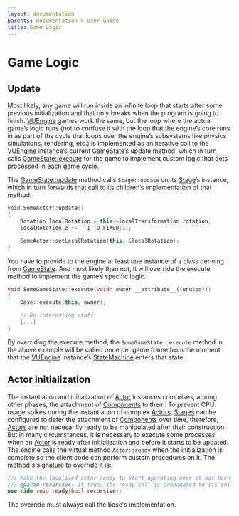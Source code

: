 ```yaml
---
layout: documentation
parents: Documentation > User Guide
title: Game Logic
---
```


# Game Logic

## Update

Most likely, any game will run inside an infinite loop that starts after some previous initialization and that only breaks when the program is going to finish. [VUEngine](https://github.com/VUEngine/VUEngine-Core) games work the same, but the loop where the actual game’s logic runs (not to confuse it with the loop that the engine’s core runs in as part of the cycle that loops over the engine’s subsystems like physics simulations, rendering, etc.) is implemented as an iterative call to the [VUEngine](/documentation/api/class-v-u-engine/) instance’s current [GameState](/documentation/api/class-game-state/)’s update method, which in turn calls [GameState::execute](/documentation/api/class-game-state/) for the game to implement custom logic that gets processed in each game cycle.

The [GameState::update](/documentation/api/class-game-state/) method calls `Stage::update` on its [Stage](/documentation/api/class-stage/)’s instance, which in turn forwards that call to its children’s implementation of that method:

```cpp
void SomeActor::update()
{
    Rotation localRotation = this->localTransformation.rotation;
    localRotation.z += __I_TO_FIXED(1);

    SomeActor::setLocalRotation(this, &localRotation);
}
```

You have to provide to the engine at least one instance of a class deriving from [GameState](/documentation/api/class-game-state/). And most likely than not, it will override the execute method to implement the game’s specific logic.

```cpp
void SomeGameState::execute(void* owner __attribute__((unused)))
{
    Base::execute(this, owner);

    // Do interesting stuff
    [...]
}
```

By overriding the execute method, the `SomeGameState::execute` method in the above example will be called once per game frame from the moment that the [VUEngine](/documentation/api/class-v-u-engine/) instance’s [StateMachine](/documentation/api/class-state-machine/) enters that state. 

## Actor initialization

The instantiation and initialization of [Actor](/documentation/api/class-actor/) instances comprises, among other phases, the attachment of [Components](/documentation/api/class-component/) to them. To prevent CPU usage spikes during the instantiation of complex [Actors](/documentation/api/class-actor/), [Stages](/documentation/api/class-stage/) can be configured to defer the attachment of [Components](/documentation/api/class-component/) over time, therefore, [Actors](/documentation/api/class-actor/) are not necesarilly ready to be manipulated after their construction. But in many circumstances, it is necessary to execute some processes when an [Actor](/documentation/api/class-actor/) is ready after initialization and before it starts to be updated. The engine calls the virtual method `Actor::ready` when the initialization is complete so the client code can perform custom procedures on it. The method's signature to override it is:

```cpp
/// Make the localized actor ready to start operating once it has been completely intialized.
/// @param recursive: If true, the ready call is propagated to its children, grand children, etc.
override void ready(bool recursive);
```

The override must always call the base's implementation.
